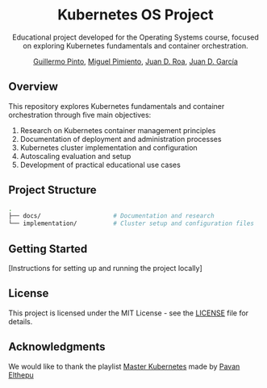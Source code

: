 



<div align="center">
  
# Kubernetes OS Project

Educational project developed for the Operating Systems course, focused on exploring Kubernetes fundamentals and container orchestration.

[Guillermo Pinto](https://github.com/guillepinto), [Miguel Pimiento](https://github.com/pimientoyolo125), [Juan D. Roa](https://github.com/JuanRoa785), [Juan D. García](https://github.com/JdgH957)

</div> 

## Overview
This repository explores Kubernetes fundamentals and container orchestration through five main objectives:
1. Research on Kubernetes container management principles
2. Documentation of deployment and administration processes
3. Kubernetes cluster implementation and configuration
4. Autoscaling evaluation and setup
5. Development of practical educational use cases

## Project Structure
```bash
.
├── docs/                    # Documentation and research
└── implementation/          # Cluster setup and configuration files
```

## Getting Started
[Instructions for setting up and running the project locally]

## License
This project is licensed under the MIT License - see the [LICENSE](https://github.com/guillepinto/kubernetes-os/blob/main/LICENSE) file for details.

## Acknowledgments
We would like to thank the playlist [Master Kubernetes](https://www.youtube.com/playlist?list=PLrMP04WSdCjrkNYSFvFeiHrfpsSVDFMDR) made by [Pavan Elthepu](https://www.youtube.com/@PavanElthepu)
